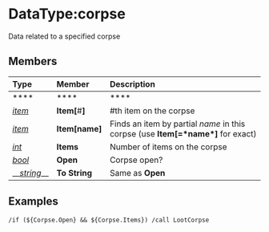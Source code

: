 # DataType:corpse

Data related to a specified corpse

## Members

| **Type** | **Member** | **Description** |
| :--- | :--- | :--- |
| \*\*\*\* | \*\*\*\* | \*\*\*\* |
| [_item_](datatype-item.md) | **Item\[**\#**\]** | \#th item on the corpse |
| [_item_](datatype-item.md) | **Item\[**name**\]** | Finds an item by partial _name_ in this corpse \(use **Item\[=\***name**\*\]** for exact\) |
| [_int_](datatype-int.md) | **Items** | Number of items on the corpse |
| [_bool_](datatype-bool.md) | **Open** | Corpse open? |
| \_\_[_string_]()\_\_ | **To String** | Same as **Open** |

## Examples

`/if (${Corpse.Open} && ${Corpse.Items}) /call LootCorpse`

